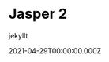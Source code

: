 ---
title: Jasper 2
github: https://github.com/jekyllt/jasper2
demo: https://jekyllt.github.io/jasper2/
license: MIT
author: jekyllt
author_link: ''
author_twitter: ''
date: 2021-04-29T00:00:00.000Z
ssg:
  - Jekyll
cms: null
css: null
category:
  - Blog
description: Full-featured Jekyll port of Ghost's default theme Casper v2
draft: true
publish_date: '2017-11-17T15:53:38Z'
update_date: '2021-05-26T22:33:45Z'
github_star: 714
github_fork: 649
---